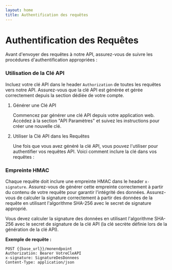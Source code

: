 ```yaml
---
layout: home
title: Authentification des requêtes
---
```


# Authentification des Requêtes

Avant d'envoyer des requêtes à notre API, assurez-vous de suivre les procédures d'authentification appropriées :

### Utilisation de la Clé API

Incluez votre clé API dans le header `Authorization` de toutes les requêtes vers notre API. Assurez-vous que la clé API est générée et gérée correctement depuis la section dédiée de votre compte.


1. Générer une Clé API

    Commencez par générer une clé API depuis votre application web. Accédez à la section "API Paramètres"  et suivez les instructions pour créer une nouvelle clé.

2. Utiliser la Clé API dans les Requêtes

    Une fois que vous avez généré la clé API, vous pouvez l'utiliser pour authentifier vos requêtes API. Voici comment inclure la clé dans vos requêtes :



### Empreinte HMAC

Chaque requête doit inclure une empreinte HMAC dans le header `x-signature`. Assurez-vous de générer cette empreinte correctement à partir du contenu de votre requête pour garantir l'intégrité des données.
Assurez-vous de calculer la signature correctement à partir des données de la requête en utilisant l'algorithme SHA-256 avec le secret de signature approprié.

Vous devez calculer la signature des données en utilisant l'algorithme SHA-256 avec le secret de signature de la clé API (la clé secrète définie lors de la génération de la clé API).


**Exemple de requête :**

``` 
POST {{base_url}}/monendpoint
Authorization: Bearer VotreCleAPI
x-signature: SignatureDesDonnees
Content-Type: application/json
```